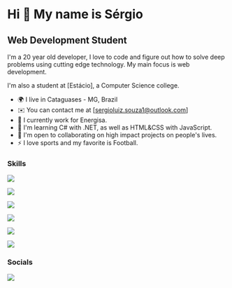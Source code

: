 Hi 👋 My name is Sérgio
==========================

Web Development Student
-----------------------------

I'm a 20 year old developer, I love to code and figure out how to solve deep problems using cutting edge technology. My main focus is web development.

I'm also a student at [Estácio], a Computer Science college.

* 🌍 I live in Cataguases - MG, Brazil
* ✉️ You can contact me at [sergioluiz.souza1@outlook.com]
* 🚀 I currently work for Energisa.
* 🧠 I'm learning C# with .NET, as well as HTML&CSS with JavaScript.
* 🤝 I'm open to collaborating on high impact projects on people's lives.
* ⚡ I love sports and my favorite is Football.

### Skills

<p align="left">
<img src="https://img.shields.io/badge/JavaScript-323330?style=for-the-badge&logo=javascript&logoColor=F7DF1E"</a>

<p align="left">
<img src="https://img.shields.io/badge/HTML5-E34F26?style=for-the-badge&logo=html5&logoColor=white" /></a>    
  
<p align="left">
<img src="https://img.shields.io/badge/CSS3-1572B6?style=for-the-badge&logo=css3&logoColor=white" /></a>     

<p align="left">
<img src="https://img.shields.io/badge/C%23-239120?style=for-the-badge&logo=c-sharp&logoColor=white" /></a>  

<p align="left">
<img src="https://img.shields.io/badge/.NET-512BD4?style=for-the-badge&logo=dotnet&logoColor=white" /></a>  

<p align="left">
<img src="https://img.shields.io/badge/PLSQL-F80000?style=for-the-badge&logo=oracle&logoColor=black" /></a>  

### Socials

<a href="https://www.linkedin.com/in/s%C3%A9rgio-luiz-de-souza-filho?lipi=urn%3Ali%3Apage%3Ad_flagship3_profile_view_base_contact_details%3BKMBYsGspS5S4MH38bGDd8A%3D%3D" align="left"> <img src="https://img.shields.io/badge/LinkedIn-0077B5?style=for-the-badge&logo=linkedin&logoColor=white" /></a>  



